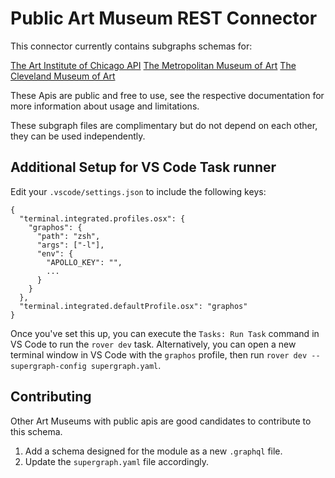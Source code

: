 # Public Art Museum REST Connector

This connector currently contains subgraphs schemas for:

[The Art Institute of Chicago API](https://api.artic.edu/docs/#introduction)
[The Metropolitan Museum of Art](https://metmuseum.github.io/?ref=public_apis&utm_medium=website)
[The Cleveland Museum of Art](https://openaccess-api.clevelandart.org/#appendix-d)

These Apis are public and free to use, see the respective documentation for more information about usage and limitations.

These subgraph files are complimentary but do not depend on each other, they can be used independently.

## Additional Setup for VS Code Task runner

Edit your `.vscode/settings.json` to include the following keys:

```
{
  "terminal.integrated.profiles.osx": {
    "graphos": {
      "path": "zsh",
      "args": ["-l"],
      "env": {
        "APOLLO_KEY": "",
        ...
      }
    }
  },
  "terminal.integrated.defaultProfile.osx": "graphos"
}
```

Once you've set this up, you can execute the `Tasks: Run Task` command in VS Code to run the `rover dev` task.
Alternatively, you can open a new terminal window in VS Code with the `graphos` profile, then run `rover dev --supergraph-config supergraph.yaml`.

## Contributing

Other Art Museums with public apis are good candidates to contribute to this schema.

1. Add a schema designed for the module as a new `.graphql` file.
2. Update the `supergraph.yaml` file accordingly.
